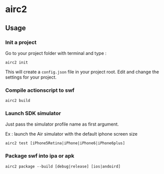 # airc2

## Usage

### Init a project

Go to your project folder with terminal and type :
 
```
airc2 init
```

This will create a `config.json` file in your project root. Edit and change the settings for your project.

### Compile actionscript to swf

```
airc2 build
```

### Launch SDK simulator

Just pass the simulator profile name as first argument.

Ex : launch the Air simulator with the default iphone screen size 
```
airc2 test [iPhone5Retina|iPhone|iPhone6|iPhone6plus]
```

### Package swf into ipa or apk

```
airc2 package --build [debug|release] [ios|andoird]
```
